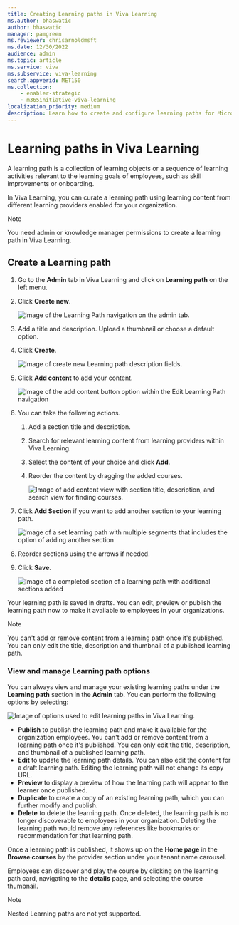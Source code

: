 ```yaml
---
title: Creating Learning paths in Viva Learning
ms.author: bhaswatic
author: bhaswatic
manager: pamgreen
ms.reviewer: chrisarnoldmsft
ms.date: 12/30/2022
audience: admin
ms.topic: article
ms.service: viva
ms.subservice: viva-learning
search.appverid: MET150
ms.collection: 
    - enabler-strategic
    - m365initiative-viva-learning
localization_priority: medium
description: Learn how to create and configure learning paths for Microsoft Viva Learning.
---
```


# Learning paths in Viva Learning

A learning path is a collection of learning objects or a sequence of learning activities relevant to the learning goals of employees, such as skill improvements or onboarding.

In Viva Learning, you can curate a learning path using learning content from different learning providers enabled for your organization. 


>[!NOTE]
>You need admin or knowledge manager permissions to create a learning path in Viva Learning.

## Create a Learning path

1. Go to the **Admin** tab in Viva Learning and click on **Learning path** on the left menu.
2. Click **Create new**.

    ![Image of the Learning Path navigation on the admin tab.](../media/learning/learning-path-step1-add-new.png)

3. Add a title and description. Upload a thumbnail or choose a default option. 
4. Click **Create**.

    ![Image of create new Learning path description fields.](../media/learning/learning-path-step-4-title-description.png)

5. Click **Add content** to add your content.

    ![Image of the add content button option within the Edit Learning Path navigation](../media/learning/learning-path-edit-learning-path.png)


6. You can take the following actions.
    1. Add a section title and description.
    1. Search for relevant learning content from learning providers within Viva Learning. 
    1. Select the content of your choice and click **Add**.
    1. Reorder the content by dragging the added courses. 

        ![Image of add content view with section title, description, and search view for finding courses.](../media/learning/learning-path-add-content.png)

7. Click **Add Section** if you want to add another section to your learning path.

    ![Image of a set learning path with multiple segments that includes the option of adding another section](../media/learning/learning-path-add-section.png)

1. Reorder sections using the arrows if needed.
1. Click **Save**.

    ![Image of a completed section of a learning path with additional sections added](../media/learning/learning-path-final-view.png)

Your learning path is saved in drafts. You can edit, preview or publish the learning path now to make it available to employees in your organizations. 

>[!NOTE]
>You can't add or remove content from a learning path once it's published. You can only edit the title, description and thumbnail of a published learning path. 
 
### View and manage Learning path options

You can always view and manage your existing learning paths under the **Learning path** section in the **Admin** tab. You can perform the following options by selecting:


![Image of options used to edit learning paths in Viva Learning.](../media/learning/learning-path-edit-options.png)

- **Publish** to publish the learning path and make it available for the organization employees. You can't add or remove content from a learning path once it's published. You can only edit the title, description, and thumbnail of a published learning path.
- **Edit** to update the learning path details. You can also edit the content for a draft learning path. Editing the learning path will not change its copy URL.
- **Preview** to display a preview of how the learning path will appear to the learner once published.
- **Duplicate** to create a copy of an existing learning path, which you can further modify and publish.
- **Delete** to delete the learning path. Once deleted, the learning path is no longer discoverable to employees in your organization. Deleting the learning path would remove any references like bookmarks or recommendation for that learning path.

Once a learning path is published, it shows up on the **Home page** in the **Browse courses** by the provider section under your tenant name carousel.

Employees can discover and play the course by clicking on the learning path card, navigating to the **details** page, and selecting the course thumbnail.

>[!NOTE]
>Nested Learning paths are not yet supported.
